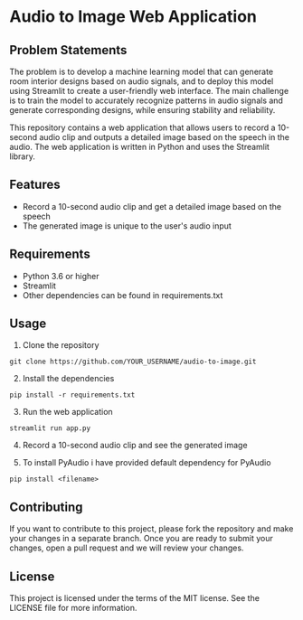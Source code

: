 # Audio to Image Web Application

## Problem Statements

The problem is to develop a machine learning model that can generate room interior designs based on audio signals, and to deploy this model using Streamlit to create a user-friendly web interface. The main challenge is to train the model to accurately recognize patterns in audio signals and generate corresponding designs, while ensuring stability and reliability.

This repository contains a web application that allows users to record a 10-second audio clip and outputs a detailed image based on the 
speech in the audio. The web application is written in Python and uses the Streamlit library.

## Features

- Record a 10-second audio clip and get a detailed image based on the speech
- The generated image is unique to the user's audio input

## Requirements

- Python 3.6 or higher
- Streamlit
- Other dependencies can be found in requirements.txt

## Usage

1. Clone the repository
```
git clone https://github.com/YOUR_USERNAME/audio-to-image.git
```

2. Install the dependencies

```
pip install -r requirements.txt
```

3. Run the web application

```
streamlit run app.py
```

4. Record a 10-second audio clip and see the generated image


5. To install PyAudio i have provided default dependency for PyAudio 

```
pip install <filename>
```


## Contributing

If you want to contribute to this project, please fork the repository and make your changes in a separate branch. Once you are ready to submit your changes, open a pull request and we will review your changes.


## License
This project is licensed under the terms of the MIT license. See the LICENSE file for more information.
